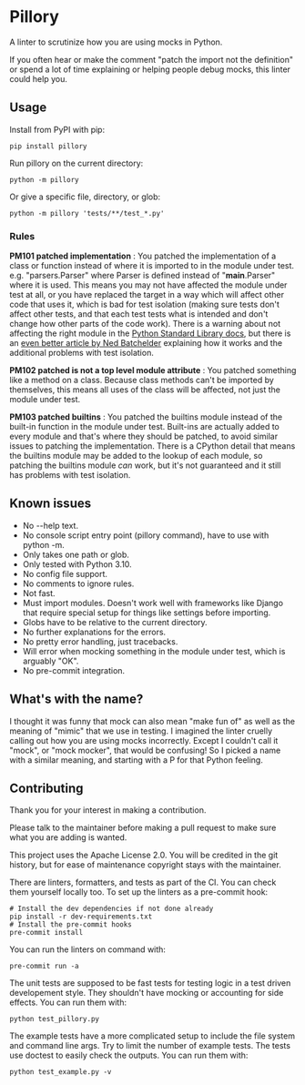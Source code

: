 # Pillory

A linter to scrutinize how you are using mocks in Python.

If you often hear or make the comment "patch the import not the definition" or
spend a lot of time explaining or helping people debug mocks, this linter could
help you.

## Usage

Install from PyPI with pip:

```
pip install pillory
```

Run pillory on the current directory:

```
python -m pillory
```

Or give a specific file, directory, or glob:

```
python -m pillory 'tests/**/test_*.py'
```

### Rules

**PM101 patched implementation**
: You patched the implementation of a class or function instead of where it is
imported to in the module under test. e.g. "parsers.Parser" where Parser is
defined instead of "__main__.Parser" where it is used. This means you may not
have affected the module under test at all, or you have replaced the target in a
way which will affect other code that uses it, which is bad for test isolation
(making sure tests don't affect other tests, and that each test tests what is
intended and don't change how other parts of the code work). There is a warning
about not affecting the right module in the [Python Standard Library
docs][stdlibdocs], but there is an [even better article by Ned
Batchelder][nedbat] explaining how it works and the additional problems with
test isolation.

**PM102 patched is not a top level module attribute**
: You patched something like a method on a class. Because class methods can't be
imported by themselves, this means all uses of the class will be affected, not
just the module under test.

**PM103 patched builtins**
: You patched the builtins module instead of the built-in function in the module
under test. Built-ins are actually added to every module and that's where they
should be patched, to avoid similar issues to patching the implementation. There
is a CPython detail that means the builtins module may be added to the lookup of
each module, so patching the builtins module _can_ work, but it's not guaranteed
and it still has problems with test isolation.

[stdlibdocs]: https://docs.python.org/3/library/unittest.mock.html#where-to-patch
[nedbat]: https://nedbatchelder.com/blog/201908/why_your_mock_doesnt_work.html

## Known issues

* No --help text.
* No console script entry point (pillory command), have to use with python -m.
* Only takes one path or glob.
* Only tested with Python 3.10.
* No config file support.
* No comments to ignore rules.
* Not fast.
* Must import modules. Doesn't work well with frameworks like Django that
  require special setup for things like settings before importing.
* Globs have to be relative to the current directory.
* No further explanations for the errors.
* No pretty error handling, just tracebacks.
* Will error when mocking something in the module under test, which is arguably
  "OK".
* No pre-commit integration.

## What's with the name?

I thought it was funny that mock can also mean "make fun of" as well as the
meaning of "mimic" that we use in testing. I imagined the linter cruelly calling
out how you are using mocks incorrectly. Except I couldn't call it "mock", or
"mock mocker", that would be confusing! So I picked a name with a similar
meaning, and starting with a P for that Python feeling.

## Contributing

Thank you for your interest in making a contribution.

Please talk to the maintainer before making a pull request to make sure what you
are adding is wanted.

This project uses the Apache License 2.0. You will be credited in the git
history, but for ease of maintenance copyright stays with the maintainer.

There are linters, formatters, and tests as part of the CI. You can check them
yourself locally too. To set up the linters as a pre-commit hook:

```
# Install the dev dependencies if not done already
pip install -r dev-requirements.txt
# Install the pre-commit hooks
pre-commit install
```

You can run the linters on command with:

```
pre-commit run -a
```

The unit tests are supposed to be fast tests for testing logic in a test driven
developement style. They shouldn't have mocking or accounting for side effects.
You can run them with:

```
python test_pillory.py
```

The example tests have a more complicated setup to include the file system and
command line args. Try to limit the number of example tests. The tests use
doctest to easily check the outputs. You can run them with:

```
python test_example.py -v
```
